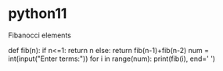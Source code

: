 # python11
Fibanocci elements

def fib(n):
    if n<=1:
        return n
    else:
        return fib(n-1)+fib(n-2)
num = int(input("Enter terms:"))
for i in range(num):
    print(fib(i), end=' ')
